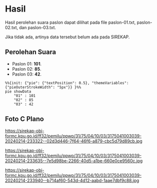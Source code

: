 # Hasil

Hasil perolehan suara paslon dapat dilihat pada file paslon-01.txt, paslon-02.txt, dan paslon-03.txt.

Jika tidak ada, artinya data tersebut belum ada pada SIREKAP.

## Perolehan Suara

 * Paslon 01: **101**.
 * Paslon 02: **85**.
 * Paslon 03: **42**.

```mermaid
%%{init: {"pie": {"textPosition": 0.5}, "themeVariables": {"pieOuterStrokeWidth": "5px"}} }%%
pie showData
    "01" : 101
    "02" : 85
    "03" : 42
```
## Foto C Plano

https://sirekap-obj-formc.kpu.go.id/ff32/pemilu/ppwp/31/75/04/10/03/3175041003039-20240214-233322--02d3d446-7f64-46f6-a879-cbc5d79d89cb.jpg

https://sirekap-obj-formc.kpu.go.id/ff32/pemilu/ppwp/31/75/04/10/03/3175041003039-20240214-233635--7e5d98be-2266-40d5-a1be-660e0ce9560c.jpg

https://sirekap-obj-formc.kpu.go.id/ff32/pemilu/ppwp/31/75/04/10/03/3175041003039-20240214-233940--b714af60-543d-4d12-aabd-1aae7dbf9c88.jpg
